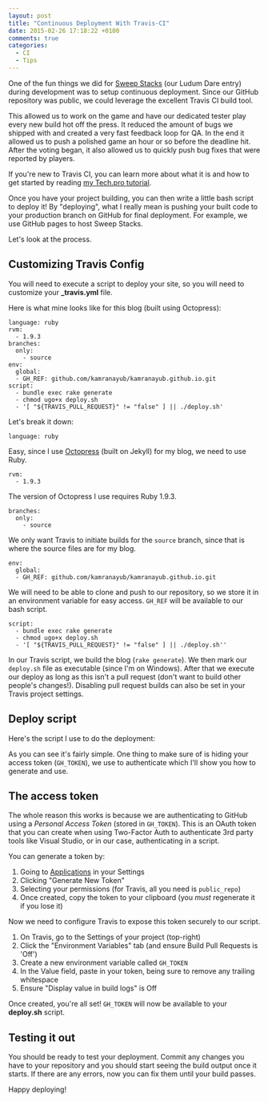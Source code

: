 ```yaml
---
layout: post
title: "Continuous Deployment With Travis-CI"
date: 2015-02-26 17:18:22 +0100
comments: true
categories:
  - CI
  - Tips
---
```


One of the fun things we did for [Sweep Stacks][1] (our Ludum Dare entry) 
during development was to setup continuous deployment. Since our GitHub
repository was public, we could leverage the excellent Travis CI build tool.

This allowed us to work on the game and have our dedicated tester play every new build
hot off the press. It reduced the amount of bugs we shipped with and created a very
fast feedback loop for QA. In the end it allowed us to push a polished game an hour
or so before the deadline hit. After the voting began, it also allowed us to quickly
push bug fixes that were reported by players.

If you're new to Travis CI, you can learn more about what it is and 
how to get started by reading [my Tech.pro tutorial][2].

Once you have your project building, you can then write a little bash script to
deploy it! By "deploying", what I really mean is pushing your built code to your production branch on GitHub for final deployment. For example, we use GitHub pages to host Sweep Stacks.

Let's look at the process.

## Customizing Travis Config

You will need to execute a script to deploy your site, so you will need to
customize your **_travis.yml** file.

Here is what mine looks like for this blog (built using Octopress):

	language: ruby
	rvm:
	  - 1.9.3
	branches:
	  only:
	    - source
	env:
	  global:
	  - GH_REF: github.com/kamranayub/kamranayub.github.io.git
	script:
	  - bundle exec rake generate
	  - chmod ugo+x deploy.sh
	  - '[ "${TRAVIS_PULL_REQUEST}" != "false" ] || ./deploy.sh'

Let's break it down:

    language: ruby

Easy, since I use [Octopress][4] (built on Jekyll) for my blog, we need to use Ruby.

    rvm:
	  - 1.9.3

The version of Octopress I use requires Ruby 1.9.3.

    branches:
	  only:
	    - source

We only want Travis to initiate builds for the `source` branch, since that is where
the source files are for my blog.

	env:
	  global:
	  - GH_REF: github.com/kamranayub/kamranayub.github.io.git

We will need to be able to clone and push to our repository, so we store it in an
environment variable for easy access. `GH_REF` will be available to our bash script.

	script:
	  - bundle exec rake generate
	  - chmod ugo+x deploy.sh
	  - '[ "${TRAVIS_PULL_REQUEST}" != "false" ] || ./deploy.sh''

In our Travis script, we build the blog (`rake generate`). We then mark our `deploy.sh` file
as executable (since I'm on Windows). After that we execute our deploy as long as this isn't
a pull request (don't want to build other people's changes!). Disabling pull request builds 
can also be set in your Travis project settings.

## Deploy script

Here's the script I use to do the deployment:

<script src="https://gist.github.com/kamranayub/ca7b6866ab43771d9da8.js"></script>

As you can see it's fairly simple. One thing to make sure of is hiding your access token (`GH_TOKEN`),
we use to authenticate which I'll show you how to generate and use.

## The access token

The whole reason this works is because we are authenticating to GitHub using a *Personal
Access Token* (stored in `GH_TOKEN`). This is an OAuth token that you can create when
using Two-Factor Auth to authenticate 3rd party tools like Visual Studio, or in our case, authenticating in a script.

You can generate a token by:

1. Going to [Applications][3] in your Settings
2. Clicking "Generate New Token"
3. Selecting your permissions (for Travis, all you need is `public_repo`)
4. Once created, copy the token to your clipboard (you *must* regenerate it if you lose it)

Now we need to configure Travis to expose this token securely to our script.

1. On Travis, go to the Settings of your project (top-right)
2. Click the "Environment Variables" tab (and ensure Build Pull Requests is 'Off')
3. Create a new environment variable called `GH_TOKEN`
4. In the Value field, paste in your token, being sure to remove any trailing whitespace
5. Ensure "Display value in build logs" is Off

Once created, you're all set! `GH_TOKEN` will now be available to your **deploy.sh** script.

## Testing it out

You should be ready to test your deployment. Commit any changes you have to your repository
and you should start seeing the build output once it starts. If there are any errors, now
you can fix them until your build passes.

Happy deploying!

[1]: http://playsweepstacks.com
[2]: http://tech.pro/tutorial/1749/get-your-ci-on-with-travis-ci
[3]: https://github.com/settings/applications
[4]: http://octopress.org